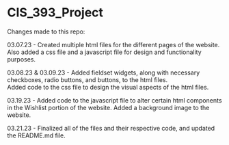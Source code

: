 # CIS_393_Project
Changes made to this repo:

03.07.23 - Created multiple html files for the different pages of the website. Also added a css file and a javascript file for design and functionality purposes. 

03.08.23 & 03.09.23 - Added fieldset widgets, along with necessary checkboxes, radio buttons, and buttons, to the html files.  
                      Added code to the css file to design the visual aspects of the html files. 

03.19.23 - Added code to the javascript file to alter certain html components in the Wishlist portion of the website.
           Added a background image to the website.

03.21.23 - Finalized all of the files and their respective code, and updated the README.md file.